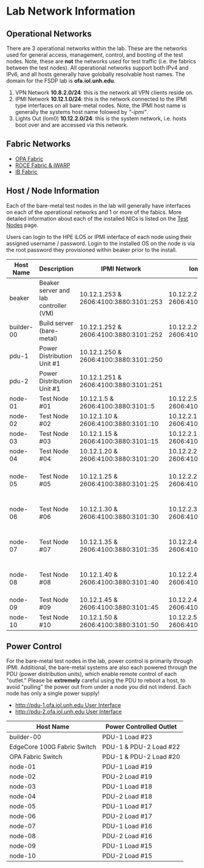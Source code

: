 # Lab Network Information

## Operational Networks

There are 3 operational networks within the lab. These are the networks used for
general access, management, control, and booting of the test nodes. Note, these
are **not** the networks used for test traffic (i.e. the fabrics between the
test nodes).  All operational networks support both IPv4 and IPv6, and all hosts
generally have golobally resolvable host names.  The domain for the FSDP lab is
**ofa.iol.unh.edu**.

1. VPN Network **10.8.2.0/24**: this is the network all VPN clients reside on.
2. IPMI Network **10.12.1.0/24**: this is the network connected to the IPMI type
interfaces on all bare-metal nodes. Note, the IPMI host name is generally the
systems host name folowed by *"-ipmi"*.
3. Lights Out (lom0) **10.12.2.0/24**: this is the system network, i.e. hosts boot
over and are accessed via this network.

## Fabric Networks

* [OPA Fabric](omni_path_fabric.md)
* [ROCE Fabric & iWARP](ethernet_fabric.md)
* [IB Fabric](ib_fabric.md)

## Host / Node Information

Each of the bare-metal test nodes in the lab will generally have interfaces on
each of the operational networks and 1 or more of the fabics. More detailed
information about each of the installed NICs is listed on the
[Test Nodes](test_nodes.md) page.

Users can login to the HPE iLO5 or IPMI interface of each node using their
assigned username / password.  Login to the installed OS on the node is via
the root password they provisioned within beaker prior to the install.

| Host Name | Description | IPMI Network | lom0 Network | IB Fabric | ROCE Fabric | OPA Fabric | iWARP Fabric |
| --------- | ----------- | ------------ | ------------ | --------- | ----------- | ---------- | ------------ |
| beaker| Beaker server and lab controller (VM) | 10.12.1.253 & 2606:4100:3880:3101::253 | 10.12.2.253 & 2606:4100:3880:3102::253 | | | | |
| builder-00 | Build server (bare-metal) | 10.12.1.252 & 2606:4100:3880:3101::252 | 10.12.2.252 & 2606:4100:3880:3102::252 | Mellanox NIC | Mellanox NIC | Intel NIC | Mellanox NIC |
| pdu-1 | Power Distribution Unit #1 | 10.12.1.250 & 2606:4100:3880:3101::250 |
| pdu-2 | Power Distribution Unit #1 | 10.12.1.251 & 2606:4100:3880:3101::251 |
| node-01 | Test Node #01 | 10.12.1.5 & 2606:4100:3880:3101::5 | 10.12.2.5 & 2606:4100:3880:3102::5 | | Intel NICs | Intel NIC | |
| node-02 | Test Node #02 | 10.12.1.10 & 2606:4100:3880:3101::10 | 10.12.2.10 & 2606:4100:3880:3102::10 | | Intel NICs | Intel NIC | |
| node-03 | Test Node #03 | 10.12.1.15 & 2606:4100:3880:3101::15 | 10.12.2.15 & 2606:4100:3880:3102::15 | | Chelsio NIC | Intel NIC | |
| node-04 | Test Node #04 | 10.12.1.20 & 2606:4100:3880:3101::20 | 10.12.2.20 & 2606:4100:3880:3102::20 | | Chelsio NIC | Intel NIC | |
| node-05 | Test Node #05 | 10.12.1.25 & 2606:4100:3880:3101::25 | 10.12.2.25 & 2606:4100:3880:3102::25 | | Chelsio NIC, Broadcom NICs | | |
| node-06 | Test Node #06 | 10.12.1.30 & 2606:4100:3880:3101::30 | 10.12.2.30 & 2606:4100:3880:3102::30 | | Chelsio NIC, Broadcom NICs | | |
| node-07 | Test Node #07 | 10.12.1.35 & 2606:4100:3880:3101::35 | 10.12.2.45 & 2606:4100:3880:3102::35 | Mellanox NIC | Broadcom NIC, Mellanox NIC| | |
| node-08 | Test Node #08 | 10.12.1.40 & 2606:4100:3880:3101::40 | 10.12.2.40 & 2606:4100:3880:3102::40 | Mellanox NIC | Broadcom NIC, Mellanox NIC | | |
| node-09 | Test Node #09 | 10.12.1.45 & 2606:4100:3880:3101::45 | 10.12.2.45 & 2606:4100:3880:3102::45 | Mellanox NIC | Mellanox NICs | | |
| node-10 | Test Node #10 | 10.12.1.50 & 2606:4100:3880:3101::50 | 10.12.2.50 & 2606:4100:3880:3102::50 | Mellanox NIC | Mellanox NIC | | |

## Power Control

For the bare-metal test nodes in the lab, power control is primarily through IPMI.
Additional, the bare-metal systems are also each powered through the PDU (power
distribution units), which enable remote control of each "outlet."  Please be
**extremely** careful using the PDU to reboot a host, to avoid "pulling" the power
out from under a node you did not indend.  Each node has only a single power supply!

* [http://pdu-1.ofa.iol.unh.edu User Interface](http://pdu-1.ofa.iol.unh.edu)
* [http://pdu-2.ofa.iol.unh.edu User Interface](http://pdu-2.ofa.iol.unh.edu)

| Host Name | Power Controlled Outlet |
| --------- | ----------------------- |
| builder-00 | PDU-1 Load #23 |
| EdgeCore 100G Fabric Switch | PDU-1 & PDU-2 Load #22 |
| OPA Fabric Switch | PDU-1  & PDU-2 Load #20 |
| node-01 | PDU-1 Load #19 |
| node-02 | PDU-2 Load #19 |
| node-03 | PDU-1 Load #18 |
| node-04 | PDU-2 Load #18 |
| node-05 | PDU-1 Load #17 |
| node-06 | PDU-2 Load #17 |
| node-07 | PDU-1 Load #16 |
| node-08 | PDU-2 Load #16 |
| node-09 | PDU-1 Load #15 |
| node-10 | PDU-2 Load #15 |
